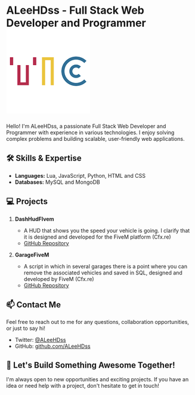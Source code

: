# ALeeHDss - Full Stack Web Developer and Programmer ![ALeeHDss Profile Picture](https://github.com/ALeeHDss/ALeeHDss/blob/main/profile.png)



Hello! I'm ALeeHDss, a passionate Full Stack Web Developer and Programmer with experience in various technologies. I enjoy solving complex problems and building scalable, user-friendly web applications.

## 🛠️ Skills & Expertise

- **Languages:** Lua, JavaScript, Python, HTML and CSS
- **Databases:** MySQL and MongoDB

## 💻 Projects

1. **DashHudFIvem**
   - A HUD that shows you the speed your vehicle is going. I clarify that it is designed and developed for the FiveM platform (Cfx.re)
   - [GitHub Repository](https://github.com/ALeeHDss/DashHudFIvem)
   

2. **GarageFiveM**
   - A script in which in several garages there is a point where you can remove the associated vehicles and saved in SQL, designed and developed by FiveM (Cfx.re)
   - [GitHub Repository](https://github.com/ALeeHDss/GarageFiveM)
  


## 📫 Contact Me

Feel free to reach out to me for any questions, collaboration opportunities, or just to say hi!

- Twitter: [@ALeeHDss](twitter.com/ALeeHDss)
- GitHub: [github.com/ALeeHDss](github.com/ALeeHDss)

## 🚀 Let's Build Something Awesome Together!

I'm always open to new opportunities and exciting projects. If you have an idea or need help with a project, don't hesitate to get in touch!
